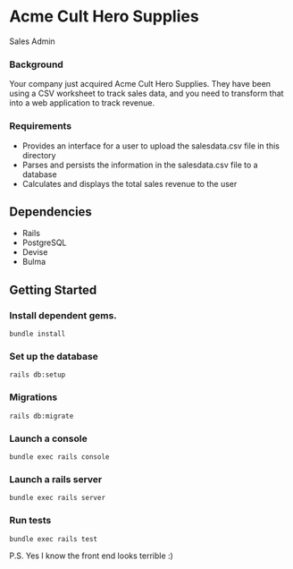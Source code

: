 # Acme Cult Hero Supplies
Sales Admin

### Background
Your company just acquired Acme Cult Hero Supplies. They have been using a CSV worksheet to track sales data, and you need to transform that into a web application to track revenue.

### Requirements
- Provides an interface for a user to upload the salesdata.csv file in this directory
- Parses and persists the information in the salesdata.csv file to a database
- Calculates and displays the total sales revenue to the user

## Dependencies
- Rails
- PostgreSQL
- Devise
- Bulma

## Getting Started
### Install dependent gems.
`bundle install`

### Set up the database
`rails db:setup`

### Migrations
`rails db:migrate`

### Launch a console
`bundle exec rails console`

### Launch a rails server
`bundle exec rails server`

### Run tests
`bundle exec rails test`

P.S. Yes I know the front end looks terrible :)
